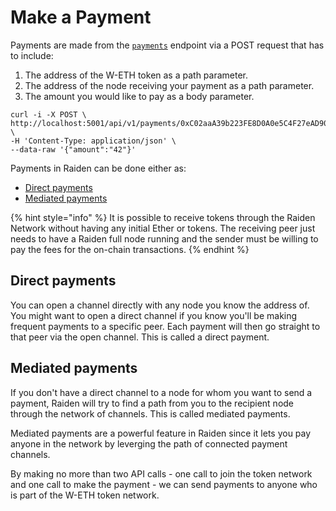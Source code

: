 # Make a Payment

Payments are made from the [`payments`](../../raiden-api-1/resources/payments.md#initiate-a-payment) endpoint via a POST request that has to include:

1. The address of the W-ETH token as a path parameter.
2. The address of the node receiving your payment as a path parameter.
3. The amount you would like to pay as a body parameter.

```text
curl -i -X POST \
http://localhost:5001/api/v1/payments/0xC02aaA39b223FE8D0A0e5C4F27eAD9083C \
-H 'Content-Type: application/json' \
--data-raw '{"amount":"42"}'
```

Payments in Raiden can be done either as:

* [Direct payments](make-a-payment.md#direct-payments)
* [Mediated payments](make-a-payment.md#mediated-payments)

{% hint style="info" %}
It is possible to receive tokens through the Raiden Network without having any initial Ether or tokens. The receiving peer just needs to have a Raiden full node running and the sender must be willing to pay the fees for the on-chain transactions.
{% endhint %}

## Direct payments

You can open a channel directly with any node you know the address of. You might want to open a direct channel if you know you'll be making frequent payments to a specific peer. Each payment will then go straight to that peer via the open channel. This is called a direct payment.

## Mediated payments

If you don't have a direct channel to a node for whom you want to send a payment, Raiden will try to find a path from you to the recipient node through the network of channels. This is called mediated payments.

Mediated payments are a powerful feature in Raiden since it lets you pay anyone in the network by leverging the path of connected payment channels.

By making no more than two API calls - one call to join the token network and one call to make the payment - we can send payments to anyone who is part of the W-ETH token network.

